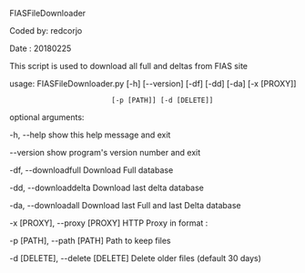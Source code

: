 FIASFileDownloader

Coded by: redcorjo

Date    : 20180225

This script is used to download all full and deltas from FIAS site

usage: FIASFileDownloader.py [-h] [--version] [-df] [-dd] [-da] [-x [PROXY]]

                             [-p [PATH]] [-d [DELETE]]

optional arguments:

  -h, --help            show this help message and exit

  --version             show program's version number and exit

  -df, --downloadfull   Download Full database

  -dd, --downloaddelta  Download last delta database

  -da, --downloadall    Download last Full and last Delta database

  -x [PROXY], --proxy [PROXY]
                        HTTP Proxy in format <hostname>:<port>

  -p [PATH], --path [PATH]
                        Path to keep files

  -d [DELETE], --delete [DELETE]
                        Delete older files (default 30 days)